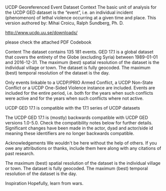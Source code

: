 UCDP Georeferenced Event Dataset
Context
The basic unit of analysis for the UCDP GED dataset is the “event”, i.e. an individual incident (phenomenon) of lethal violence occurring at a given time and place.
This version authored by:
Mihai Croicu,
Ralph Sundberg, Ph. D.

http://www.ucdp.uu.se/downloads/

please check the attached PDF Codebook

Content
The dataset contains 135 181 events. GED 17.1 is a global dataset that covers the entirety of the Globe (excluding Syria) between 1989-01-01 and 2016-12-31.
The maximum (best) spatial resolution of the dataset is the individual village or town. The dataset is fully geocoded. The maximum (best) temporal resolution of the dataset is the day.

Only events linkable to a UCDP/PRIO Armed Conflict, a UCDP Non-State Conflict or a UCDP One-Sided Violence instance are included. Events are included for the entire period, i.e. both for the years when such conflicts were active and for the years when such conflicts where not active.

UCDP GED 17.1 is compatible with the 17.1 series of UCDP datasets

The UCDP GED 17.1 is (mostly) backwards compatible with UCDP GED versions 1.0-5.0. Check the compatibility notes below for further details. Significant changes have been made in the actor, dyad and actor/side id meaning these identifiers are no longer backwards compatible.

Acknowledgements
We wouldn't be here without the help of others. If you owe any attributions or thanks, include them here along with any citations of past research.

The maximum (best) spatial resolution of the dataset is the individual village or town. The dataset is fully geocoded. The maximum (best) temporal resolution of the dataset is the day.

Inspiration
Hopefully, learn from wars.
